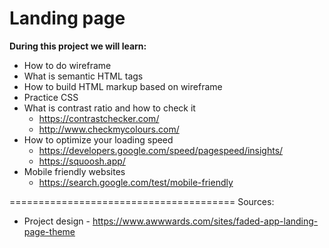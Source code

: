 # Landing page

**During this project we will learn:**

- How to do wireframe
- What is semantic HTML tags
- How to build HTML markup based on wireframe
- Practice CSS
- What is contrast ratio and how to check it
    - https://contrastchecker.com/
    - http://www.checkmycolours.com/
- How to optimize your loading speed
    - https://developers.google.com/speed/pagespeed/insights/
    - https://squoosh.app/
- Mobile friendly websites
    - https://search.google.com/test/mobile-friendly
    
=======================================
Sources: 

- Project design - https://www.awwwards.com/sites/faded-app-landing-page-theme
 
